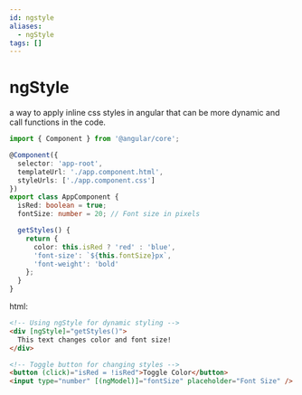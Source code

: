 ```yaml
---
id: ngstyle
aliases:
  - ngStyle
tags: []
---
```


# ngStyle

a way to apply inline css styles in angular that can be more dynamic and call functions in the code.

```ts
import { Component } from '@angular/core';

@Component({
  selector: 'app-root',
  templateUrl: './app.component.html',
  styleUrls: ['./app.component.css']
})
export class AppComponent {
  isRed: boolean = true;
  fontSize: number = 20; // Font size in pixels

  getStyles() {
    return {
      color: this.isRed ? 'red' : 'blue',
      'font-size': `${this.fontSize}px`,
      'font-weight': 'bold'
    };
  }
}
```

html:
```html
<!-- Using ngStyle for dynamic styling -->
<div [ngStyle]="getStyles()">
  This text changes color and font size!
</div>

<!-- Toggle button for changing styles -->
<button (click)="isRed = !isRed">Toggle Color</button>
<input type="number" [(ngModel)]="fontSize" placeholder="Font Size" />
```
